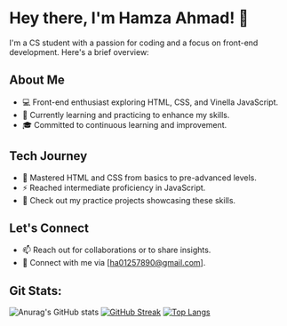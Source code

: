 # Hey there, I'm Hamza Ahmad! 👋

I'm a CS student with a passion for coding and a focus on front-end development. Here's a brief overview:

## About Me
- 💻 Front-end enthusiast exploring HTML, CSS, and Vinella JavaScript.
- 🌱 Currently learning and practicing to enhance my skills.
- 🎓 Committed to continuous learning and improvement.

## Tech Journey
- 🚀 Mastered HTML and CSS from basics to pre-advanced levels.
- ⚡ Reached intermediate proficiency in JavaScript.
- 🔧 Check out my practice projects showcasing these skills.

## Let's Connect
- 📫 Reach out for collaborations or to share insights.
- 💬 Connect with me via [ha01257890@gmail.com].
## Git Stats:
![Anurag's GitHub stats](https://github-readme-stats.vercel.app/api?username=Hamza-Codez&show_icons=true&theme=transparent)
[![GitHub Streak](https://streak-stats.demolab.com/?user=Hamza-Codez&theme=dark)](https://git.io/streak-stats)
[![Top Langs](https://github-readme-stats.vercel.app/api/top-langs/?username=Hamza-Codez&layout=donut)](https://github.com/Hamza-Codez/github-readme-stats)


